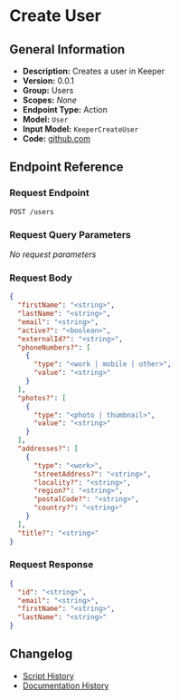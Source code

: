 <!-- BEGIN GENERATED CONTENT -->
# Create User

## General Information

- **Description:** Creates a user in Keeper
- **Version:** 0.0.1
- **Group:** Users
- **Scopes:** _None_
- **Endpoint Type:** Action
- **Model:** `User`
- **Input Model:** `KeeperCreateUser`
- **Code:** [github.com](https://github.com/NangoHQ/integration-templates/tree/main/integrations/keeper-scim/actions/create-user.ts)


## Endpoint Reference

### Request Endpoint

`POST /users`

### Request Query Parameters

_No request parameters_

### Request Body

```json
{
  "firstName": "<string>",
  "lastName": "<string>",
  "email": "<string>",
  "active?": "<boolean>",
  "externalId?": "<string>",
  "phoneNumbers?": [
    {
      "type": "<work | mobile | other>",
      "value": "<string>"
    }
  ],
  "photos?": [
    {
      "type": "<photo | thumbnail>",
      "value": "<string>"
    }
  ],
  "addresses?": [
    {
      "type": "<work>",
      "streetAddress?": "<string>",
      "locality?": "<string>",
      "region?": "<string>",
      "postalCode?": "<string>",
      "country?": "<string>"
    }
  ],
  "title?": "<string>"
}
```

### Request Response

```json
{
  "id": "<string>",
  "email": "<string>",
  "firstName": "<string>",
  "lastName": "<string>"
}
```

## Changelog

- [Script History](https://github.com/NangoHQ/integration-templates/commits/main/integrations/keeper-scim/actions/create-user.ts)
- [Documentation History](https://github.com/NangoHQ/integration-templates/commits/main/integrations/keeper-scim/actions/create-user.md)

<!-- END  GENERATED CONTENT -->

